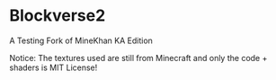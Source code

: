 # Blockverse2
A Testing Fork of MineKhan KA Edition

Notice: The textures used are still from Minecraft and only the code + shaders is MIT License!
